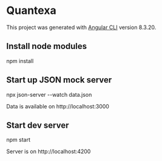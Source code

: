 # Quantexa

This project was generated with [Angular CLI](https://github.com/angular/angular-cli) version 8.3.20.

## Install node modules

npm install

## Start up JSON mock server

npx json-server --watch data.json

Data is available on http://localhost:3000

## Start dev server

npm start

Server is on http://localhost:4200


